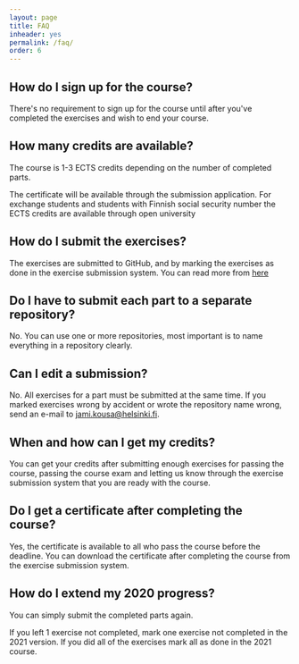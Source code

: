 ```yaml
---
layout: page
title: FAQ
inheader: yes
permalink: /faq/
order: 6
---
```


## How do I sign up for the course? ##

There's no requirement to sign up for the course until after you've completed the exercises and wish to end your course.

<!-- Added a comment here for testing purposes fdfd-->

## How many credits are available? ##

The course is 1-3 ECTS credits depending on the number of completed parts. 

The certificate will be available through the submission application. For exchange students and students with Finnish social security number the ECTS credits are available through open university

## How do I submit the exercises? ##

The exercises are submitted to GitHub, and by marking the exercises as done in the exercise submission system. You can read more from [here](/exercises)

## Do I have to submit each part to a separate repository? ##

No. You can use one or more repositories, most important is to name everything in a repository clearly.

## Can I edit a submission? ##

No. All exercises for a part must be submitted at the same time. If you marked exercises wrong by accident or wrote the repository name wrong, send an e-mail to jami.kousa@helsinki.fi.

## When and how can I get my credits? ##

You can get your credits after submitting enough exercises for passing the course, passing the course exam and letting us know through the exercise submission system that you are ready with the course.

## Do I get a certificate after completing the course? ##

Yes, the certificate is available to all who pass the course before the deadline. You can download the certificate after completing the course from the exercise submission system.

## How do I extend my 2020 progress? ##

You can simply submit the completed parts again. 

If you left 1 exercise not completed, mark one exercise not completed in the 2021 version. If you did all of the exercises mark all as done in the 2021 course.
